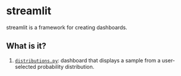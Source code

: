 # streamlit

streamlit is a framework for creating dashboards.


## What is it?

1. [`distributions.py`](distributions.py): dashboard that displays a sample from a
   user-selected probability distribution.
